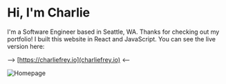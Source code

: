 # Hi, I'm Charlie

I'm a Software Engineer based in Seattle, WA. Thanks for checking out my portfolio! I built this website in React and JavaScript. You can see the live version here:

--> [https://charliefrey.io](charliefrey.io) <--

![Homepage](https://i.imgur.com/AdhkPVz.png)
